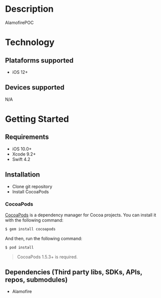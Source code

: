 # Description
AlamofirePOC

# Technology

## Plataforms supported
- iOS 12+

## Devices supported
N/A

# Getting Started

## Requirements

- iOS 10.0+
- Xcode 9.2+
- Swift 4.2

## Installation

- Clone git repository
- Install CocoaPods

### CocoaPods

[CocoaPods](http://cocoapods.org) is a dependency manager for Cocoa projects. You can install it with the following command:

```bash
$ gem install cocoapods
```
And then, run the following command:

```bash
$ pod install
```

> CocoaPods 1.5.3+ is required.

## Dependencies (Third party libs, SDKs, APIs, repos, submodules)
- Alamofire
